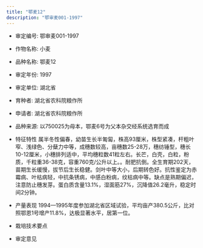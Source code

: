 ```yaml
---
title: "鄂麦12"
description: "鄂审麦001-1997"
---
```

* 审定编号:  鄂审麦001-1997

*  作物名称:  小麦

*  品种名称:  鄂麦12

*  审定年份:  1997

*  审定单位:  湖北省

* 育种者:  湖北省农科院粮作所

*  申请者:  湖北省农科院粮作所

*  品种来源:  以750025为母本，鄂麦6号为父本杂交经系统选育而成

*  特征特性
属半冬性偏春，幼苗生长半匍匐，株高93厘米，株型紧凑，杆粗叶窄、浅绿色、分蘖力中等，成穗数较高，亩穗数25-28万，穗纺锤型，穗长10-12厘米，小穗排列适中，平均穗粒数41粒左右。长芒，白壳，白粒，粉质，千粒重36-38克，容重760克/公升以上。。耐肥抗倒。全生育期202天，苗期生长缓慢，拔节后生长稳健。剑叶中等大小，后期转色好。抗性鉴定为赤霉病、叶枯病轻，中抗条锈病，中感白粉病，纹枯病中等。缺点是熟期偏迟，注意防止穗发芽。蛋白质含量13.1%，湿面筋27%，沉降值26.2毫升，稳定时间2分钟。

*  产量表现
1994—1995年度参加湖北省区域试验，平均亩产380.5公斤，比对照鄂恩1号增产11.8%，达极显著水平，居第一位。

*  栽培技术要点


*  审定意见

